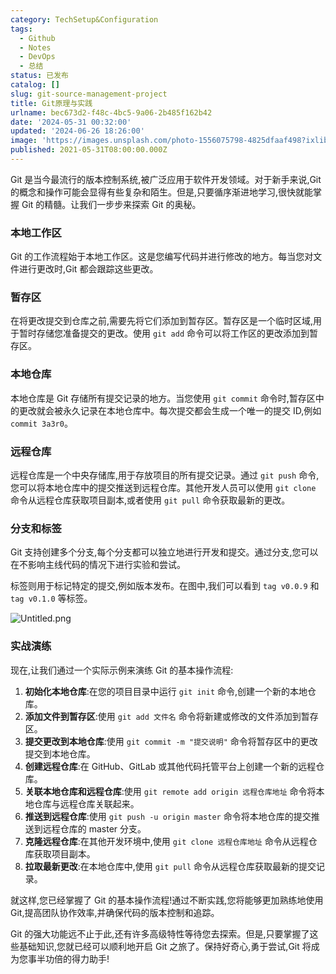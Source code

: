 ```yaml
---
category: TechSetup&Configuration
tags:
  - Github
  - Notes
  - DevOps
  - 总结
status: 已发布
catalog: []
slug: git-source-management-project
title: Git原理与实践
urlname: bec673d2-f48c-4bc5-9a06-2b485f162b42
date: '2024-05-31 00:32:00'
updated: '2024-06-26 18:26:00'
image: 'https://images.unsplash.com/photo-1556075798-4825dfaaf498?ixlib=rb-4.0.3&q=85&fm=jpg&crop=entropy&cs=srgb'
published: 2021-05-31T08:00:00.000Z
---
```


Git 是当今最流行的版本控制系统,被广泛应用于软件开发领域。对于新手来说,Git 的概念和操作可能会显得有些复杂和陌生。但是,只要循序渐进地学习,很快就能掌握 Git 的精髓。让我们一步步来探索 Git 的奥秘。


### 本地工作区


Git 的工作流程始于本地工作区。这是您编写代码并进行修改的地方。每当您对文件进行更改时,Git 都会跟踪这些更改。


### 暂存区


在将更改提交到仓库之前,需要先将它们添加到暂存区。暂存区是一个临时区域,用于暂时存储您准备提交的更改。使用 `git add` 命令可以将工作区的更改添加到暂存区。


### 本地仓库


本地仓库是 Git 存储所有提交记录的地方。当您使用 `git commit` 命令时,暂存区中的更改就会被永久记录在本地仓库中。每次提交都会生成一个唯一的提交 ID,例如 `commit 3a3r0`。


### 远程仓库


远程仓库是一个中央存储库,用于存放项目的所有提交记录。通过 `git push` 命令,您可以将本地仓库中的提交推送到远程仓库。其他开发人员可以使用 `git clone` 命令从远程仓库获取项目副本,或者使用 `git pull` 命令获取最新的更改。


### 分支和标签


Git 支持创建多个分支,每个分支都可以独立地进行开发和提交。通过分支,您可以在不影响主线代码的情况下进行实验和尝试。


标签则用于标记特定的提交,例如版本发布。在图中,我们可以看到 `tag v0.0.9` 和 `tag v0.1.0` 等标签。


![Untitled.png](https://prod-files-secure.s3.us-west-2.amazonaws.com/5d24fe63-e567-4804-86f9-9fdc62e13082/77b77e01-3aab-4add-bdbd-7f489727861d/Untitled.png?X-Amz-Algorithm=AWS4-HMAC-SHA256&X-Amz-Content-Sha256=UNSIGNED-PAYLOAD&X-Amz-Credential=ASIAZI2LB466ZFKDIFBF%2F20250204%2Fus-west-2%2Fs3%2Faws4_request&X-Amz-Date=20250204T213214Z&X-Amz-Expires=3600&X-Amz-Security-Token=IQoJb3JpZ2luX2VjEB0aCXVzLXdlc3QtMiJIMEYCIQDosId2h%2BXVSDqLIAiH%2BeMxXBluBDdis3HQ%2FO23aXVf%2BwIhAMUkWvnb5EwDr3YDKcnjeAMkh%2FInmbnrUc0Bx8HLuJnoKv8DCDYQABoMNjM3NDIzMTgzODA1Igxl9QzcrA9VrfLl0f8q3AM%2BXK%2FYYzGx835wSDUiTot23qpsI%2FE6bolIyudDNPpZXI34EPdyjQBkcvwZxu0RmP%2FzOUTkK6MEJCwWhbmeqNCGse767GpirnyGfN2Jm8JVVfiwN8HyeG8TMnJ%2F1JRli1jXDL%2BhyOecZkNC%2FSxwUE2i%2Fh1KpmgEsk0bLI%2FqzfIbVGmodJrVxu2xVTX%2BxriB55pgubmNrgLYnwEdckqecIHSjl1avnm71lMFGc37xokS6ioQTsIK6bh8jUu%2BxjDtgRa07CX0205AaqVwUxGLM5di4aM8h7D9lW9f%2BU4g085tVp75iwnlgD9LIGfL8HXZcGG%2F1iuRJeMTPuABCE104novalgnYiGwXHo%2FthZwAvp26WJrNEH%2FTCnyNapYNaAAyPpZ7XnRass5njyx0vCwpkPMaMeFm7yInDhONMFb3nlJVNG%2Fo2iGrM5hgi29KU8A5A%2Fvxys4fAuWSVDQJxoXLUgGNgz2E2Mw9gietAUpiPXEn9fFDW2%2Fzi3OwOusSU2QeMDB2DGFtrWY0SAxay%2F3VaY%2FPOe%2FzPHe0lY0ufxp2Kzh3Q%2F5SORrCmCIypprFIgGIa7L4tzjAOJUAO1V7jB98IPb7aY8uPPxAPr7qzsL%2FagFguZ1WN9lXd70O%2B2NVDD%2F%2FIm9BjqkAVMu0Z6ibSsU20PtJv1GaQcNDHuELAqb5VymaI1LwRWqQ2VUsNg4G8PCpOL60zfcQHO0A%2Bi9BKZli5TaCh5JIHuqcOz3nsIun%2FHgPKzlbBjSw5%2FyzrvVKcPsyJu2e2EOBlOkvt0yeIG9IfGh2uaVgxoHUQM9qKCfNsI9Q7ELiI%2FrPYfScSawlsjLmfZDYwtqHvMPBEeFzSspL9aZZxCj2cdxrTC%2F&X-Amz-Signature=8089dd21693c6842d66f685ee84dafeeb2b0d56bf4b7da3f40a5dc4247e285ee&X-Amz-SignedHeaders=host&x-id=GetObject)


### 实战演练


现在,让我们通过一个实际示例来演练 Git 的基本操作流程:

1. **初始化本地仓库**:在您的项目目录中运行 `git init` 命令,创建一个新的本地仓库。
2. **添加文件到暂存区**:使用 `git add 文件名` 命令将新建或修改的文件添加到暂存区。
3. **提交更改到本地仓库**:使用 `git commit -m "提交说明"` 命令将暂存区中的更改提交到本地仓库。
4. **创建远程仓库**:在 GitHub、GitLab 或其他代码托管平台上创建一个新的远程仓库。
5. **关联本地仓库和远程仓库**:使用 `git remote add origin 远程仓库地址` 命令将本地仓库与远程仓库关联起来。
6. **推送到远程仓库**:使用 `git push -u origin master` 命令将本地仓库的提交推送到远程仓库的 master 分支。
7. **克隆远程仓库**:在其他开发环境中,使用 `git clone 远程仓库地址` 命令从远程仓库获取项目副本。
8. **拉取最新更改**:在本地仓库中,使用 `git pull` 命令从远程仓库获取最新的提交记录。

就这样,您已经掌握了 Git 的基本操作流程!通过不断实践,您将能够更加熟练地使用 Git,提高团队协作效率,并确保代码的版本控制和追踪。


Git 的强大功能远不止于此,还有许多高级特性等待您去探索。但是,只要掌握了这些基础知识,您就已经可以顺利地开启 Git 之旅了。保持好奇心,勇于尝试,Git 将成为您事半功倍的得力助手!

